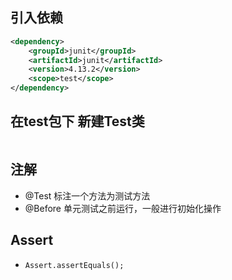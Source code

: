 ##  引入依赖

```xml
<dependency>
    <groupId>junit</groupId>
    <artifactId>junit</artifactId>
    <version>4.13.2</version>
    <scope>test</scope>
</dependency>
```



## 在test包下 新建Test类

```
```



## 注解

- @Test 标注一个方法为测试方法
- @Before 单元测试之前运行，一般进行初始化操作



## Assert

- `Assert.assertEquals();`